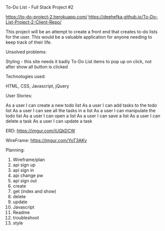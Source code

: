 To-Do List - Full Stack Project #2

https://to-do-project-2.herokuapp.com/
https://deehefka.github.io/To-Do-List-Project-2-Client-Repo/

This project will be an attempt to create a front end that creates to-do lists for the user. This would be a valuable application for anyone needing to keep track of their life.

Unsolved problems:

Styling - this site needs it badly
To-Do List items to pop up on click, not after show all button is clicked

Technologies used:

HTML, CSS, Javascript, jQuery

User Stories:

  As a user I can create a new todo list
  As a user I can add tasks to the todo list
  As a user I can see all the tasks in a list
  As a user I can manipulate the todo list
    As a user I can open a list
    As a user I can save a list
    As a user I can delete a task
    As a user I can update a task

ERD:
https://imgur.com/jUQkDCW

WireFrame:
https://imgur.com/YoT3AKy

Planning:

1) Wireframe/plan
2) api sign up
3) api sign in
4) api change pw
5) api sign out
6) create
7) get (index and show)
8) delete
9) update
10) Javascript
11) Readme
12) troubleshoot
13) style
